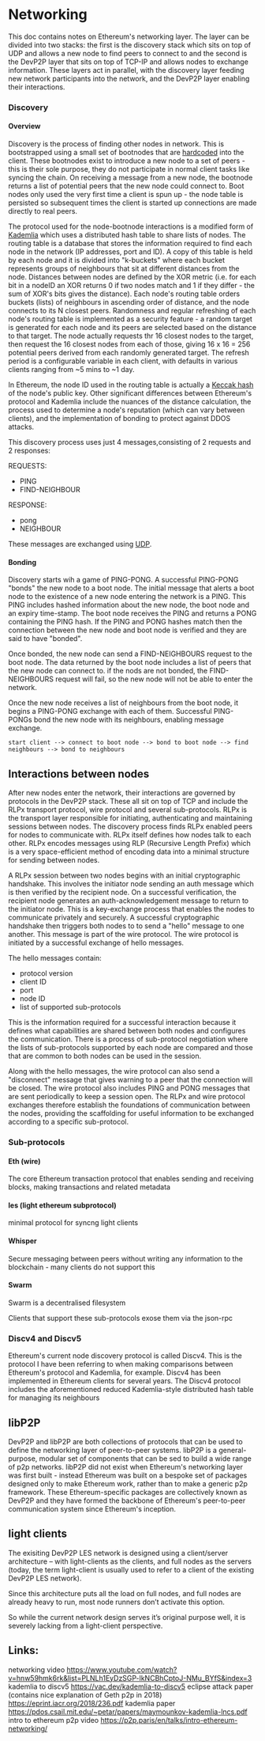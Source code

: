 
# Networking

This doc contains notes on Ethereum's networking layer. The layer can be divided into two stacks: the first is the discovery stack which sits on top of UDP and allows a new node to find peers to connect to and the second is the DevP2P layer that sits on top of TCP-IP and allows nodes to exchange information. These layers act in parallel, with the discovery layer feeding new network participants into the network, and the DevP2P layer enabling their interactions.


### Discovery

#### Overview

Discovery is the process of finding other nodes in network. This is bootstrapped using a small set of bootnodes that are [hardcoded](https://github.com/ethereum/go-ethereum/blob/master/params/bootnodes.go) into the client. These bootnodes exist to introduce a new node to a set of peers - this is their sole purpose, they do not participate in normal client tasks like syncing the chain. On receiving a message from a new node, the bootnode returns a list of potential peers that the new node could connect to. Boot nodes only used the very first time a client is spun up - the node table is persisted so subsequent times the client is started up connections are made directly to real peers.

The protocol used for the node-bootnode interactions is a modified form of [Kademlia](https://medium.com/coinmonks/a-brief-overview-of-kademlia-and-its-use-in-various-decentralized-platforms-da08a7f72b8f) which uses a distributed hash table to share lists of nodes. The routing table is a database that stores the information required to find each node in the network (IP addresses, port and ID). A copy of this table is held by each node and it is divided into "k-buckets" where each bucket represents groups of neighbours that sit at different distances from the node. Distances between nodes are defined by the XOR metric (i.e. for each bit in a nodeID an XOR returns 0 if two nodes match and 1 if they differ - the sum of  XOR's bits gives the distance). Each node's routing table orders buckets (lists) of neighbours in ascending order of distance, and the node connects to its N closest peers. Randomness and regular refreshing of each node's routing table is implemented as a security feature - a random target is generated for each node and its peers are selected based on the distance to that target. The node actually requests thr 16 closest nodes to the target, then request the 16 closest nodes from each of those, giving 16 x 16 = 256 potential peers derived from each randomly generated target. The refresh period is a configurable variable in each client, with defaults in various clients ranging from ~5 mins to ~1 day.

In Ethereum, the node ID used in the routing table is actually a [Keccak hash](https://keccak.team/keccak.html) of the node's public key. Other significant differences between Ethereum's protocol and Kademlia include the nuances of the distance calculation, the process used to determine a node's reputation (which can vary between clients), and the implementation of bonding to protect against DDOS attacks. 

This discovery process uses just 4 messages,consisting of 2 requests and 2 responses: 

REQUESTS:

- PING 
- FIND-NEIGHBOUR

RESPONSE:

- pong
- NEIGHBOUR

These messages are exchanged using [UDP](https://en.wikipedia.org/wiki/User_Datagram_Protocol).

#### Bonding

Discovery starts wih a game of PING-PONG. A successful PING-PONG "bonds" the new node to a boot node. The initial message that alerts a boot node to the existence of a new node entering the network is a PING. This PING includes hashed information about the new node, the boot node and an expiry time-stamp. The boot node receives the PING and returns a PONG containing the PING hash. If the PING and PONG hashes match then the connection between the new node and boot node is verified and they are said to have "bonded". 

Once bonded, the new node can send a FIND-NEIGHBOURS request to the boot node. The data returned by the boot node includes a list of peers that the new node can connect to. if the nods are not bonded, the FIND-NEIGHBOURS request will fail, so the new node will not be able to enter the network.

Once the new node receives a list of neighbours from the boot node, it begins a PING-PONG exchange with each of them. Successful PING-PONGs bond the new node with its neighbours, enabling message exchange.

```
start client --> connect to boot node --> bond to boot node --> find neighbours --> bond to neighbours
```

## Interactions between nodes

After new nodes enter the network, their interactions are governed by protocols in the DevP2P stack. These all sit on top of TCP and include the RLPx transport protocol, wire protocol and several sub-protocols. RLPx is the transport layer responsible for initiating, authenticating and maintaining sessions between nodes. The discovery process finds RLPx enabled peers for nodes to communicate with. RLPx itself defines how nodes talk to each other. RLPx encodes messages using RLP (Recursive Length Prefix) which is a very space-efficient method of encoding data into a minimal structure for sending between nodes.

A RLPx session between two nodes begins with an initial cryptographic handshake. This involves the initiator node sending an auth message which is then verified by the recipient node. On a successful verification, the recipient node generates an auth-acknowledgement message to return to the initiator node. This is a key-exchange process that enables the nodes to communicate privately and securely. A successful cryptographic handshake then triggers both nodes to to send a "hello" message to one another. This message is part of the wire protocol. The wire protocol is initiated by a successful exchange of hello messages.

The hello messages contain:

 - protocol version
 - client ID
 - port
 - node ID
 - list of supported sub-protocols
  
This is the information required for a successful interaction because it defines what capabilities are shared between both nodes and configures the communication. There is a process of sub-protocol negotiation where the lists of sub-protocols supported by each node are compared and those that are common to both nodes can be used in the session.

Along with the hello messages, the wire protocol can also send a "disconnect" message that gives warning to a peer that the connection will be closed. The wire protocol also includes PING and PONG messages that are sent periodically to keep a session open.
The RLPx and wire protocol exchanges therefore establish the foundations of communication between the nodes, providing the scaffolding for useful information to be exchanged according to a specific sub-protocol.

### Sub-protocols

#### Eth (wire)
The core Ethereum transaction protocol that enables sending and receiving blocks, making transactions and related metadata

#### les (light ethereum subprotocol)
minimal protocol for syncng light clients

#### Whisper
Secure messaging between peers without writing any information to the blockchain - many clients do not support this

#### Swarm
Swarm is a decentralised filesystem



Clients that support these sub-protocols exose them via the json-rpc





### Discv4 and Discv5

Ethereum's current node discovery protocol is called Discv4. This is the protocol I have been referring to when making comparisons between Ethereum's protocol and Kademlia, for example. Discv4 has been implemented in Ethereum clients for several years. The Discv4 protocol includes the aforementioned reduced Kademlia-style distributed hash table for managing its neighbours










## libP2P

DevP2P and libP2P are both collections of protocols that can be used to define the networking layer of peer-to-peer systems. libP2P is a general-purpose, modular set of components that can be sed to build a wide range of p2p networks. libP2P did not exist when Ethereum's networking layer was first built - instead Ethereum was built on a bespoke set of packages designed only to make Ethereum work, rather than to make a generic p2p framework. These Ethereum-specific packages are collectively known as DevP2P and they have formed the backbone of Ethereum's peer-to-peer communication system since Ethereum's inception.


## light clients

The exisiting DevP2P LES network is designed using a client/server architecture – with light-clients as the clients, and full nodes as the servers (today, the term light-client is usually used to refer to a client of the existing DevP2P LES network).

Since this architecture puts all the load on full nodes, and full nodes are already heavy to run, most node runners don’t activate this option.

So while the current network design serves it’s original purpose well, it is severely lacking from a light-client perspective.





## Links:
networking video https://www.youtube.com/watch?v=hnw59hmk6rk&list=PLNLh1EyDzSGP-lkNCBhCptoJ-NMu_BYfS&index=3
kademlia to discv5 https://vac.dev/kademlia-to-discv5
eclipse attack paper (contains nice explanation of Geth p2p in 2018) https://eprint.iacr.org/2018/236.pdf
kademlia paper https://pdos.csail.mit.edu/~petar/papers/maymounkov-kademlia-lncs.pdf
intro to ethereum p2p video https://p2p.paris/en/talks/intro-ethereum-networking/